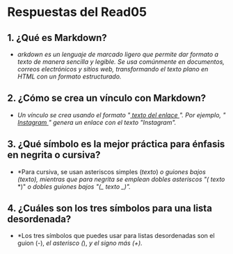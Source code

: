 # Respuestas del Read05

## 1. ¿Qué es Markdown?

- *arkdown es un lenguaje de marcado ligero que permite dar formato a texto de manera sencilla y legible. Se usa comúnmente en documentos, correos electrónicos y sitios web, transformando el texto plano en HTML con un formato estructurado.*

## 2. ¿Cómo se crea un vínculo con Markdown?

- *Un vínculo se crea usando el formato "[ texto del enlace ]( URL )". Por ejemplo, "[ Instagram ]( https://www.instagram.com )" genera un enlace con el texto "Instagram".*

## 3. ¿Qué símbolo es la mejor práctica para énfasis en negrita o cursiva?

- *Para cursiva, se usan asteriscos simples (*texto*) *o guiones bajos (_texto_), mientras que para negrita se emplean dobles asteriscos "(* *texto* *)" *o dobles guiones bajos "(_ _texto_ _)".*

## 4. ¿Cuáles son los tres símbolos para una lista desordenada?

- *Los tres símbolos que puedes usar para listas desordenadas son el guion (-), *el asterisco (*), *y el signo más (+).*